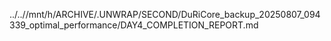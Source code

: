 ../..//mnt/h/ARCHIVE/.UNWRAP/SECOND/DuRiCore_backup_20250807_094339_optimal_performance/DAY4_COMPLETION_REPORT.md